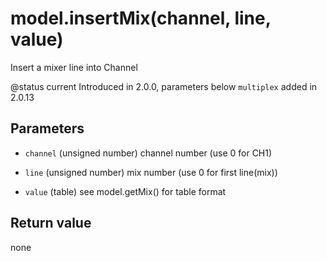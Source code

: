 # model.insertMix(channel, line, value)



Insert a mixer line into Channel

@status current Introduced in 2.0.0, parameters below `multiplex` added in 2.0.13


## Parameters

* `channel` (unsigned number) channel number (use 0 for CH1)

* `line` (unsigned number) mix number (use 0 for first line(mix))

* `value` (table) see model.getMix() for table format



## Return value

none

